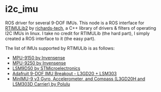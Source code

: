 i2c_imu
=======

ROS driver for several 9-DOF IMUs.  This node is a ROS interface for [RTIMULib2](https://github.com/RTIMULib/RTIMULib2) by [richards-tech](http://richardstechnotes.wordpress.com/), a C++ library of drivers & filters of operating I2C IMUs in linux.  I take no credit for RTIMULib (the hard part), I simply created a ROS interface to it (the easy part).

The list of IMUs supported by RTIMULib is as follows:

- [MPU-9150 by Invensense](http://www.invensense.com/mems/gyro/mpu9150.html)
- [MPU-9250 by Invensense](http://www.invensense.com/mems/gyro/mpu9250.html)
- [LSM9DS0 by STMicroelectronics](http://www.st.com/web/en/catalog/sense_power/FM89/SC1448/PF258556)
- [Adafruit 9-DOF IMU Breakout - L3GD20 + LSM303](http://www.adafruit.com/product/1714)
- [MinIMU-9 v3 Gyro, Accelerometer, and Compass (L3GD20H and LSM303D Carrier) by Polulu](http://www.pololu.com/product/2468)


